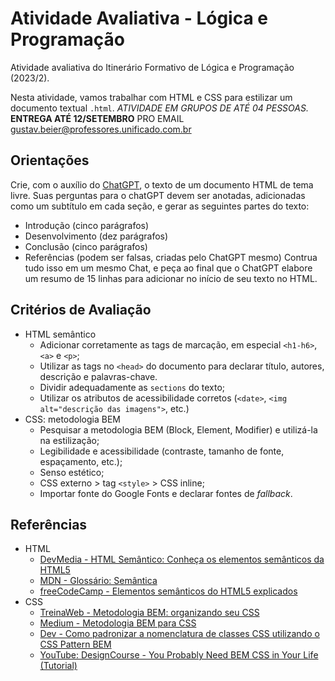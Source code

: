# Atividade Avaliativa - Lógica e Programação

Atividade avaliativa do Itinerário Formativo de Lógica e Programação (2023/2).

Nesta atividade, vamos trabalhar com HTML e CSS para estilizar um documento textual `.html`.
*ATIVIDADE EM GRUPOS DE ATÉ 04 PESSOAS.* **ENTREGA ATÉ 12/SETEMBRO** PRO EMAIL gustav.beier@professores.unificado.com.br

## Orientações

Crie, com o auxílio do [ChatGPT](https://chat.openai.com/), o texto de um documento HTML de tema livre.
Suas perguntas para o chatGPT devem ser anotadas, adicionadas como um subtítulo em cada seção, e gerar as seguintes partes do texto:

- Introdução (cinco parágrafos)
- Desenvolvimento (dez parágrafos)
- Conclusão (cinco parágrafos)
- Referências (podem ser falsas, criadas pelo ChatGPT mesmo)
  Contrua tudo isso em um mesmo Chat, e peça ao final que o ChatGPT elabore um resumo de 15 linhas para adicionar no início de seu texto no HTML.

## Critérios de Avaliação

- HTML semântico
    - Adicionar corretamente as tags de marcação, em especial `<h1-h6>`, `<a>` e `<p>`;
    - Utilizar as tags no `<head>` do documento para declarar título, autores, descrição e palavras-chave.
    - Dividir adequadamente as `sections` do texto;
    - Utilizar os atributos de acessibilidade corretos (`<date>`, `<img alt="descrição das imagens">`, etc.)
- CSS: metodologia BEM
    - Pesquisar a metodologia BEM (Block, Element, Modifier) e utilizá-la na estilização;
    - Legibilidade e acessibilidade (contraste, tamanho de fonte, espaçamento, etc.);
    - Senso estético;
    - CSS externo > tag `<style>` > CSS inline;
    - Importar fonte do Google Fonts e declarar fontes de _fallback_.

## Referências

- HTML
  - [DevMedia - HTML Semântico: Conheça os elementos semânticos da HTML5](https://www.devmedia.com.br/html-semantico-conheca-os-elementos-semanticos-da-html5/38065)
  - [MDN - Glossário: Semântica](https://developer.mozilla.org/pt-BR/docs/Glossary/Semantics)
  - [freeCodeCamp - Elementos semânticos do HTML5 explicados](https://www.freecodecamp.org/portuguese/news/elementos-semanticos-do-html5-explicados/)
- CSS
  - [TreinaWeb - Metodologia BEM: organizando seu CSS](https://www.treinaweb.com.br/blog/metodologia-bem-organizando-seu-css)
  - [Medium - Metodologia BEM para CSS](https://medium.com/@fnandaleite/metodologia-bem-para-css-b0d3269b4853)
  - [Dev - Como padronizar a nomenclatura de classes CSS utilizando o CSS Pattern BEM](https://dev.to/dxwebster/pt-br-como-padronizar-a-nomenclatura-das-suas-classes-css-utilizando-o-css-pattern-bem-27e1)
  - [YouTube: DesignCourse - You Probably Need BEM CSS in Your Life (Tutorial)](https://www.youtube.com/watch?v=er1JEDuPbZQ)
